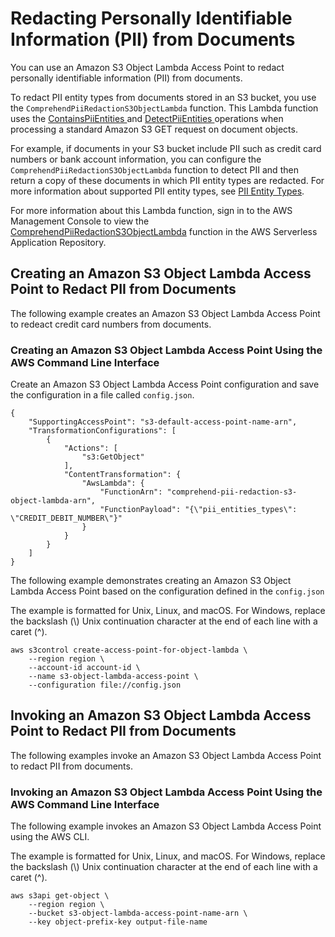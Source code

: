 # Redacting Personally Identifiable Information \(PII\) from Documents<a name="access-point-pii-redact"></a>

You can use an Amazon S3 Object Lambda Access Point to redact personally identifiable information \(PII\) from documents\. 

To redact PII entity types from documents stored in an S3 bucket, you use the `ComprehendPiiRedactionS3ObjectLambda` function\. This Lambda function uses the [ ContainsPiiEntities ](API_ContainsPiiEntities.md) and [ DetectPiiEntities ](API_DetectPiiEntities.md) operations when processing a standard Amazon S3 GET request on document objects\.

For example, if documents in your S3 bucket include PII such as credit card numbers or bank account information, you can configure the `ComprehendPiiRedactionS3ObjectLambda` function to detect PII and then return a copy of these documents in which PII entity types are redacted\. For more information about supported PII entity types, see [PII Entity Types](how-pii.md#how-pii-types)\.

For more information about this Lambda function, sign in to the AWS Management Console to view the [ComprehendPiiRedactionS3ObjectLambda](https://console.aws.amazon.com/lambda/home#/create/app?applicationId=arn:aws:serverlessrepo:us-east-1:839782855223:applications/ComprehendPiiRedactionS3ObjectLambda) function in the AWS Serverless Application Repository\.

## Creating an Amazon S3 Object Lambda Access Point to Redact PII from Documents<a name="s3-pii-control-object-lamdba"></a>

The following example creates an Amazon S3 Object Lambda Access Point to redeact credit card numbers from documents\.

### Creating an Amazon S3 Object Lambda Access Point Using the AWS Command Line Interface<a name="s3-pii-control-object-lamdba-cli"></a>

Create an Amazon S3 Object Lambda Access Point configuration and save the configuration in a file called `config.json`\.

```
{
    "SupportingAccessPoint": "s3-default-access-point-name-arn",
    "TransformationConfigurations": [
        {
            "Actions": [
                "s3:GetObject"
            ],
            "ContentTransformation": {
                "AwsLambda": {
                    "FunctionArn": "comprehend-pii-redaction-s3-object-lambda-arn",
                    "FunctionPayload": "{\"pii_entities_types\": \"CREDIT_DEBIT_NUMBER\"}"
                }
            }
        }
    ]
}
```

The following example demonstrates creating an Amazon S3 Object Lambda Access Point based on the configuration defined in the `config.json`

The example is formatted for Unix, Linux, and macOS\. For Windows, replace the backslash \(\\\) Unix continuation character at the end of each line with a caret \(^\)\.

```
aws s3control create-access-point-for-object-lambda \     
    --region region \
    --account-id account-id \
    --name s3-object-lambda-access-point \
    --configuration file://config.json
```

## Invoking an Amazon S3 Object Lambda Access Point to Redact PII from Documents<a name="s3-pii-control-get-object"></a>

The following examples invoke an Amazon S3 Object Lambda Access Point to redact PII from documents\.

### Invoking an Amazon S3 Object Lambda Access Point Using the AWS Command Line Interface<a name="s3-pii-control-get-object-cli"></a>

The following example invokes an Amazon S3 Object Lambda Access Point using the AWS CLI\.

The example is formatted for Unix, Linux, and macOS\. For Windows, replace the backslash \(\\\) Unix continuation character at the end of each line with a caret \(^\)\.

```
aws s3api get-object \
    --region region \
    --bucket s3-object-lambda-access-point-name-arn \
    --key object-prefix-key output-file-name
```